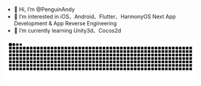 - 👋 Hi, I’m @PenguinAndy
- 👀 I’m interested in iOS、Android、Flutter、HarmonyOS Next App Development & App Reverse Engineering
- 🌱 I’m currently learning Unity3d、Cocos2d

<picture>
  <source media="(prefers-color-scheme: dark)" srcset="https://raw.githubusercontent.com/PenguinAndy/PenguinAndy/output/github-contribution-grid-snake-dark.svg">
  <source media="(prefers-color-scheme: light)" srcset="https://raw.githubusercontent.com/PenguinAndy/PenguinAndy//output/github-contribution-grid-snake.svg">
  <img alt="github contribution grid snake animation" src="https://raw.githubusercontent.com/PenguinAndy/PenguinAndy/output/github-contribution-grid-snake.svg">
</picture>
